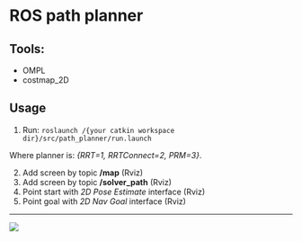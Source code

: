 # ROS path planner

## Tools:
 - OMPL
 - costmap_2D
 
## Usage
 1. Run:
 ```roslaunch /{your catkin workspace dir}/src/path_planner/run.launch```
 
 Where planner is: *{RRT=1, RRTConnect=2, PRM=3}*.
 
 2. Add screen by topic **/map** (Rviz)
 3. Add screen by topic **/solver_path** (Rviz)
 4. Point start with *2D Pose Estimate* interface (Rviz)
 5. Point goal with *2D Nav Goal* interface (Rviz)
 
 ---
 
![](./rviz_screenshot_2020_08_04-18_54_45.png)
